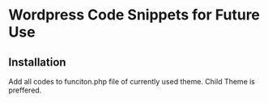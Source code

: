 # Wordpress Code Snippets for Future Use

## Installation

Add all codes to funciton.php file of currently used theme.
Child Theme is preffered.
    
